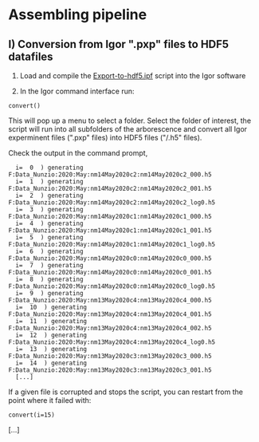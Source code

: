 # Assembling pipeline

## I) Conversion from Igor ".pxp" files to HDF5 datafiles

1) Load and compile the  [Export-to-hdf5.ipf](Export-to-hdf5.ipf) script into the Igor software

2) In the Igor command interface run:

```
convert()
```

This will pop up a menu to select a folder. Select the folder of interest, the script will run into all subfolders of the arborescence and convert all Igor experminent files (".pxp" files) into HDF5 files ("/.h5" files).

Check the output in the command prompt,

```
  i=  0  ) generating  F:Data_Nunzio:2020:May:nm14May2020c2:nm14May2020c2_000.h5 
  i=  1  ) generating  F:Data_Nunzio:2020:May:nm14May2020c2:nm14May2020c2_001.h5 
  i=  2  ) generating  F:Data_Nunzio:2020:May:nm14May2020c2:nm14May2020c2_log0.h5
  i=  3  ) generating  F:Data_Nunzio:2020:May:nm14May2020c1:nm14May2020c1_000.h5 
  i=  4  ) generating  F:Data_Nunzio:2020:May:nm14May2020c1:nm14May2020c1_001.h5 
  i=  5  ) generating  F:Data_Nunzio:2020:May:nm14May2020c1:nm14May2020c1_log0.h5
  i=  6  ) generating  F:Data_Nunzio:2020:May:nm14May2020c0:nm14May2020c0_000.h5 
  i=  7  ) generating  F:Data_Nunzio:2020:May:nm14May2020c0:nm14May2020c0_001.h5 
  i=  8  ) generating  F:Data_Nunzio:2020:May:nm14May2020c0:nm14May2020c0_log0.h5
  i=  9  ) generating  F:Data_Nunzio:2020:May:nm13May2020c4:nm13May2020c4_000.h5 
  i=  10  ) generating  F:Data_Nunzio:2020:May:nm13May2020c4:nm13May2020c4_001.h5
  i=  11  ) generating  F:Data_Nunzio:2020:May:nm13May2020c4:nm13May2020c4_002.h5
  i=  12  ) generating  F:Data_Nunzio:2020:May:nm13May2020c4:nm13May2020c4_log0.h5
  i=  13  ) generating  F:Data_Nunzio:2020:May:nm13May2020c3:nm13May2020c3_000.h5 
  i=  14  ) generating  F:Data_Nunzio:2020:May:nm13May2020c3:nm13May2020c3_001.h5 
  [...]
```
If a given file is corrupted and stops the script, you can restart from the point where it failed with:

```
convert(i=15)
```

[...]
